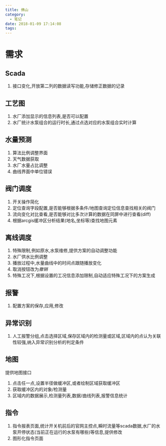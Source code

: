 ```yaml
---
title: 佛山
category:
  - 笔记
date: 2018-01-09 17:14:08
tags:
---
```


# 需求

## Scada

1. 接口变化,开放第二列的数据读写功能,存储修正数据的记录

## 工艺图

1. 水厂添加显示的信息列表,是否可以配置
2. 水厂统计水泵组合的运行时长,通过点选对应的水泵组合实时计算

## 水量预测

1. 算法比例调整界面
2. 天气数据获取
3. 水厂水量占比调整
4. 曲线界面中单位错误

## 阀门调度

1. 开关操作简化
2. 定位查询字段配置,是否能够根据多条件/地图查询定位信息查找相关的阀门
3. 流向变化对比查看,是否能够对比多次计算的数据在同屏中进行查看(diff)
4. 根据arcgis缓冲区分析结果(地名,坐标等)查找地图元素


## 离线调度

1. 特殊限制,例如原水,水泵维修,提供方案的自动调整功能
2. 水厂供水比例调整
3. 播放过程中,水量曲线中的时间点跟随播放变化
4. 取消按钮改为*撤销*
5. 特殊工况下,根据设置的工况信息添加限制,自动适应特殊工况下的方案生成

## 报警

1. 配置方案的保存,应用,修改


## 异常识别

1. 人工报警分组,点击选择区域,保存区域内的检测量或区域,区域内的点认为关联性较强,纳入异常识别分析的判定条件

## 地图

提供地图接口
1. 点击任一点,设置半径做缓冲区,或者绘制区域获取缓冲区
2. 获取缓冲区内的对象/检测量
3. 区域内的数据展示,检测量列表,数据/曲线列表,报警信息统计


## 指令

1. 指令报表页面,统计开关机前后的官网主控点,瞬时流量等scada数据,水厂的水泵开停状态(当前正在运行的水泵有哪些)等信息,提供修改
2. 图形化指令页面
